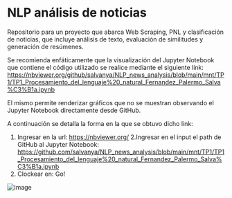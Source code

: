 # NLP análisis de noticias
Repositorio para un proyecto que abarca Web Scraping, PNL y clasificación de noticias, que incluye análisis de texto, evaluación de similitudes y generación de resúmenes.

Se recomienda enfáticamente que la visualización del Jupyter Notebook que contiene el código utilizado se realice mediante el siguiente link:
https://nbviewer.org/github/salvanya/NLP_news_analysis/blob/main/mnt/TP1/TP1_Procesamiento_del_lenguaje%20_natural_Fernandez_Palermo_Salva%C3%B1a.ipynb

El mismo permite renderizar gráficos que no se muestran observando el Jupyter Notebook directamente desde GitHub.

A continuación se detalla la forma en la que se obtuvo dicho link:
1. Ingresar en la url: https://nbviewer.org/
2.Ingresar en el input el path de GitHub al Jupyter Notebook:  https://github.com/salvanya/NLP_news_analysis/blob/main/mnt/TP1/TP1_Procesamiento_del_lenguaje%20_natural_Fernandez_Palermo_Salva%C3%B1a.ipynb
3. Clockear en: Go!

 ![image](https://github.com/salvanya/NLP_news_analysis/assets/86813843/accb142f-7e57-4d10-a9fd-8755bb2d8216)
